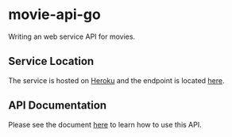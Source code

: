 # movie-api-go

Writing an web service API for movies.

## Service Location

The service is hosted on [Heroku](http://heroku.com/) and the endpoint is located [here](https://summit-movie-api.herokuapp.com/).

## API Documentation

Please see the document [here](https://robot297.github.io/movie-api-go/) to learn how to use this API.
